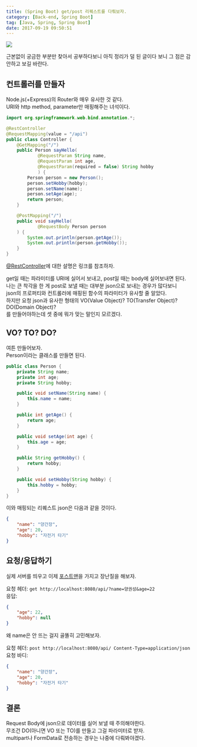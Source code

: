 ```yaml
---
title: (Spring Boot) get/post 리퀘스트를 다뤄보자.
category: [Back-end, Spring Boot]
tag: [Java, Spring, Spring Boot]
date: 2017-09-19 09:50:51
---
```

![](thumb.png)  

근본없이 궁금한 부분만 찾아서 공부하다보니 아직 정리가 덜 된 글이다 보니 그 점은 감안하고 보길 바란다.

## 컨트롤러를 만들자  
Node.js(+Express)의 Router와 매우 유사한 것 같다.  
URI와 http method, parameter만 매핑해주는 녀석이다.  
```java
import org.springframework.web.bind.annotation.*;

@RestController
@RequestMapping(value = "/api")
public class Controller {
    @GetMapping("/")
    public Person sayHello(
            @RequestParam String name,
            @RequestParam int age,
            @RequestParam(required = false) String hobby
            ) {
        Person person = new Person();
        person.setHobby(hobby);
        person.setName(name);
        person.setAge(age);
        return person;
    }

    @PostMapping("/")
    public void sayHello(
            @RequestBody Person person
    ) {
        System.out.println(person.getAge());
        System.out.println(person.getHobby());
    }
}
```
[@RestController](http://highcode.tistory.com/24)에 대한 설명은 링크를 참조하자.  

get일 때는 파라미터를 URI에 실어서 보내고, post일 때는 body에 실어보내면 된다.  
나는 큰 착각을 한 게 post로 보낼 때는 대부분 json으로 보내는 경우가 많다보니  
json의 프로퍼티와 컨트롤러에 매핑된 함수의 파라미터가 유사할 줄 알았다.  
하지만 요청 json과 유사한 형태의 VO(Value Object)? TO(Transfer Object)? DO(Domain Object)?  
를 만들어야하는데 셋 중에 뭐가 맞는 말인지 모르겠다.  

## VO? TO? DO?
여튼 만들어보자.  
Person이라는 클래스를 만들면 된다.  
```java
public class Person {
    private String name;
    private int age;
    private String hobby;

    public void setName(String name) {
        this.name = name;
    }

    public int getAge() {
        return age;
    }

    public void setAge(int age) {
        this.age = age;
    }

    public String getHobby() {
        return hobby;
    }

    public void setHobby(String hobby) {
        this.hobby = hobby;
    }
}
```

이와 매핑되는 리퀘스트 json은 다음과 같을 것이다.  
```json
{
	"name": "양간장",
	"age": 20,
	"hobby": "자전거 타기"
}
```

## 요청/응답하기
실제 서버를 띄우고 이제 [포스트맨](https://chrome.google.com/webstore/detail/postman/fhbjgbiflinjbdggehcddcbncdddomop)을 가지고 장난질을 해보자.  

요청 헤더: `get http://localhost:8080/api/?name=양권성&age=22`  
응답:
```json
{
    "age": 22,
    "hobby": null
}
```
왜 name은 안 뜨는 걸지 골똘히 고민해보자.  

요청 헤더: `post http://localhost:8080/api/ Content-Type=application/json`  
요청 바디:  
```json
{
	"name": "양간장",
	"age": 20,
	"hobby": "자전거 타기"
}
```

## 결론
Request Body에 json으로 데이터를 실어 보낼 때 주의해야한다.  
무조건 DO(아니면 VO 또는 TO)를 만들고 그걸 파라미터로 받자.  
multipart나 FormData로 전송하는 경우는 나중에 다뤄봐야겠다.  
